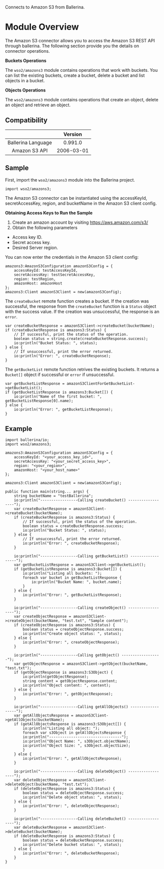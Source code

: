 Connects to Amazon S3 from Ballerina. 

# Module Overview

The Amazon S3 connector allows you to access the Amazon S3 REST API through ballerina. The following section provide you the details on connector operations.


**Buckets Operations**

The `wso2/amazons3` module contains operations that work with buckets. You can list the existing buckets, create a bucket,
delete a bucket and list objects in a bucket.

**Objects Operations**

The `wso2/amazons3` module contains operations that create an object, delete an object and retrieve an object.



## Compatibility
|                    |    Version     |  
|:------------------:|:--------------:|
| Ballerina Language |   0.991.0      |
| Amazon S3 API      |   2006-03-01   |


## Sample

First, import the `wso2/amazons3` module into the Ballerina project.

```ballerina
import wso2/amazons3;
```
    
The Amazon S3 connector can be instantiated using the accessKeyId, secretAccessKey, region, 
and bucketName in the Amazon S3 client config.

**Obtaining Access Keys to Run the Sample**

 1. Create an amazon account by visiting <https://aws.amazon.com/s3/>
 2. Obtain the following parameters
   * Access key ID.
   * Secret access key.
   * Desired Server region.


You can now enter the credentials in the Amazon S3 client config:
```ballerina
amazons3:AmazonS3Configuration amazonS3Config = {
    accessKeyId: testAccessKeyId,
    secretAccessKey: testSecretAccessKey,
    region: testRegion,
    amazonHost: amazonHost
};
amazons3:Client amazonS3Client = new(amazonS3Config);
```

The `createBucket` remote function creates a bucket.
If the creation was successful, the response from the `createBucket` function is a `Status` object with the success value. If the creation was unsuccessful, the response is an `error`.

```ballerina
var createBucketResponse = amazonS3Client->createBucket(bucketName);
if (createBucketResponse is amazons3:Status) {
    // If successful, print the status of the operation.
    boolean status = string.create(createBucketResponse.success);
    io:println("Bucket Status: ", status);
} else {
    // If unsuccessful, print the error returned.
    io:println("Error: ", createBucketResponse);
}

```

The `getBucketList` remote function retrives the existing buckets. It returns a `Bucket[]` object if successful or `error` if unsuccessful.

```ballerina
var getBucketListResponse = amazonS3ClientForGetBucketList->getBucketList();
if (getBucketListResponse is amazons3:Bucket[]) {
    io:println("Name of the first bucket: ", getBucketListResponse[0].name);
} else {
    io:println("Error: ", getBucketListResponse);
}
```
## Example
```ballerina
import ballerina/io;
import wso2/amazons3;

amazons3:AmazonS3Configuration amazonS3Config = {
    accessKeyId: "<your_access_key_id>",
    secretAccessKey: "<your_secret_access_key>",
    region: "<your_region>",
    amazonHost: "<your_host_name>"
};

amazons3:Client amazonS3Client = new(amazonS3Config);

public function main(string... args) {
    string bucketName = "testBallerina";
    io:println("-----------------Calling createBucket() ------------------");
    var createBucketResponse = amazonS3Client->createBucket(bucketName);
    if (createBucketResponse is amazons3:Status) {
        // If successful, print the status of the operation.
        boolean status = createBucketResponse.success;
        io:println("Bucket Status: ", status);
    } else {
        // If unsuccessful, print the error returned.
        io:println("Error: ", createBucketResponse);
    }

    io:println("-----------------Calling getBucketList() ------------------");
    var getBucketListResponse = amazonS3Client->getBucketList();
    if (getBucketListResponse is amazons3:Bucket[]) {
        io:println("Listing all buckets: ");
        foreach var bucket in getBucketListResponse {
            io:println("Bucket Name: ", bucket.name);
        }
    } else {
        io:println("Error: ", getBucketListResponse);
    }

    io:println("-----------------Calling createObject() ------------------");
    var createObjectResponse = amazonS3Client->createObject(bucketName, "test.txt", "Sample content");
    if (createObjectResponse is amazons3:Status) {
        boolean status = createObjectResponse.success;
        io:println("Create object status: ", status);
    } else {
        io:println("Error: ", createObjectResponse);
    }

    io:println("-----------------Calling getObject() ------------------");
    var getObjectResponse = amazonS3Client->getObject(bucketName, "test.txt");
    if (getObjectResponse is amazons3:S3Object) {
        io:println(getObjectResponse);
        string content = getObjectResponse.content;
        io:println("Object content: ", content);
    } else {
        io:println("Error: ", getObjectResponse);
    }

    io:println("-----------------Calling getAllObjects() ------------------");
    var getAllObjectsResponse = amazonS3Client->getAllObjects(bucketName);
    if (getAllObjectsResponse is amazons3:S3Object[]) {
        io:println("Listing all object: ");
        foreach var s3Object in getAllObjectsResponse {
        io:println("---------------------------------");
        io:println("Object Name: ", s3Object.objectName);
        io:println("Object Size: ", s3Object.objectSize);
        }
    } else {
        io:println("Error: ", getAllObjectsResponse);
    }

    io:println("-----------------Calling deleteObject() ------------------");
    var deleteObjectResponse = amazonS3Client->deleteObject(bucketName, "test.txt");
    if (deleteObjectResponse is amazons3:Status) {
        boolean status = deleteObjectResponse.success;
        io:println("Delete object status: ", status);
    } else {
        io:println("Error: ", deleteObjectResponse);
    }

    io:println("-----------------Calling deleteBucket() ------------------");
    var deleteBucketResponse = amazonS3Client->deleteBucket(bucketName);
    if (deleteBucketResponse is amazons3:Status) {
        boolean status = deleteBucketResponse.success;
        io:println("Delete bucket status: ", status);
    } else {
        io:println("Error: ", deleteBucketResponse);
    }
}
```
